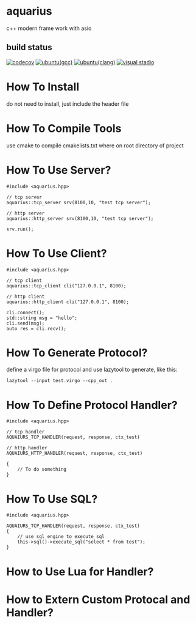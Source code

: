# aquarius
c++ modern frame work with asio

## build status
[![codecov](https://codecov.io/gh/kcwl/aquarius/graph/badge.svg?token=4ACYCIPH8B)](https://codecov.io/gh/kcwl/aquarius)
[![ubuntu(gcc)](https://github.com/kcwl/aquarius/actions/workflows/cmake-ubuntu-gcc.yml/badge.svg)](https://github.com/kcwl/aquarius/actions/workflows/cmake-ubuntu-gcc.yml)
[![ubuntu(clang)](https://github.com/kcwl/aquarius/actions/workflows/cmake-ubuntu-clang.yml/badge.svg)](https://github.com/kcwl/aquarius/actions/workflows/cmake-ubuntu-clang.yml)
[![visual stadio](https://github.com/kcwl/aquarius/actions/workflows/cmake-windows-vs.yml/badge.svg)](https://github.com/kcwl/aquarius/actions/workflows/cmake-windows-vs.yml)


# How To Install
do not need to install, just include the header file

# How To Compile Tools
use cmake to compile cmakelists.txt where on root directory of project

# How To Use Server?
```
#include <aquarius.hpp>

// tcp server
aquarius::tcp_server srv(8100,10, "test tcp server");

// http server
aquarius::http_server srv(8100,10, "test tcp server");

srv.run();
```

# How To Use Client?
```
#include <aquarius.hpp>

// tcp client
aquarius::tcp_client cli("127.0.0.1", 8100);

// http client
aquarius::http_client cli("127.0.0.1", 8100);

cli.connect();
std::string msg = "hello";
cli.send(msg);
auto res = cli.recv();
```

# How To Generate Protocol?
define a virgo file for protocol and use lazytool to generate, like this:
```
lazytool --input test.virgo --cpp_out .
```

# How To Define Protocol Handler?
```
#include <aquarius.hpp>

// tcp handler
AQUAIURS_TCP_HANDLER(request, response, ctx_test)

// http handler
AQUAIURS_HTTP_HANDLER(request, response, ctx_test)

{
    // To do something
}
```

# How To Use SQL?

```
#include <aquarius.hpp>

AQUAIURS_TCP_HANDLER(request, response, ctx_test)
{
    // use sql engine to execute sql
    this->sql()->execute_sql("select * from test");
}
```

# How to Use Lua for Handler?

# How to Extern Custom Protocal and Handler?